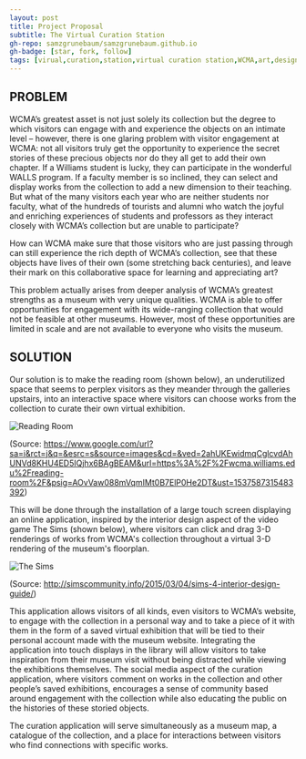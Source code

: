 ```yaml
---
layout: post
title: Project Proposal
subtitle: The Virtual Curation Station
gh-repo: samzgrunebaum/samzgrunebaum.github.io
gh-badge: [star, fork, follow]
tags: [virual,curation,station,virtual curation station,WCMA,art,design,The Sims]
---
```


## PROBLEM
  
WCMA’s greatest asset is not just solely its collection but the degree to which visitors can engage with and experience the objects on an intimate level – however, there is one glaring problem with visitor engagement at WCMA: not all visitors truly get the opportunity to experience the secret stories of these precious objects nor do they all get to add their own chapter. If a Williams student is lucky, they can participate in the wonderful WALLS program. If a faculty member is so inclined, they can select and display works from the collection to add a new dimension to their teaching. But what of the many visitors each year who are neither students nor faculty, what of the hundreds of tourists and alumni who watch the joyful and enriching experiences of students and professors as they interact closely with WCMA’s collection but are unable to participate? 

How can WCMA make sure that those visitors who are just passing through can still experience the rich depth of WCMA’s collection, see that these objects have lives of their own (some stretching back centuries), and leave their mark on this collaborative space for learning and appreciating art?

This problem actually arises from deeper analysis of WCMA’s greatest strengths as a museum with very unique qualities. WCMA is able to offer opportunities for engagement with its wide-ranging collection that would not be feasible at other museums. However, most of these opportunities are limited in scale and are not available to everyone who visits the museum. 
  
## SOLUTION  
  
Our solution is to make the reading room (shown below), an underutilized space that seems to perplex visitors as they meander through the galleries upstairs, into an interactive space where visitors can choose works from the collection to curate their own virtual exhibition. 

![Reading Room](https://raw.githubusercontent.com/samzgrunebaum/samzgrunebaum.github.io/master/_posts/basquiat-2000x1329.jpg)

(Source: https://www.google.com/url?sa=i&rct=j&q=&esrc=s&source=images&cd=&ved=2ahUKEwidmqCglcvdAhUNVd8KHU4ED5IQjhx6BAgBEAM&url=https%3A%2F%2Fwcma.williams.edu%2Freading-room%2F&psig=AOvVaw088mVqmIMt0B7ElP0He2DT&ust=1537587315483392)

This will be done through the installation of a large touch screen displaying an online application, inspired by the interior design aspect of the video game The Sims (shown below), where visitors can click and drag 3-D renderings of works from WCMA's collection throughout a virtual 3-D rendering of the museum's floorplan. 

![The Sims](https://raw.githubusercontent.com/samzgrunebaum/samzgrunebaum.github.io/master/_posts/TS4-2015-03-01-12-56-10-89.jpg)

(Source: http://simscommunity.info/2015/03/04/sims-4-interior-design-guide/)

This application allows visitors of all kinds, even visitors to WCMA’s website, to engage with the collection in a personal way and to take a piece of it with them in the form of a saved virtual exhibition that will be tied to their personal account made with the museum website. Integrating the application into touch displays in the library will allow visitors to take inspiration from their museum visit without being distracted while viewing the exhibitions themselves. The social media aspect of the curation application, where visitors comment on works in the collection and other people’s saved exhibitions, encourages a sense of community based around engagement with the collection while also educating the public on the histories of these storied objects.

The curation application will serve simultaneously as a museum map, a catalogue of the collection, and a place for interactions between visitors who find connections with specific works. 
